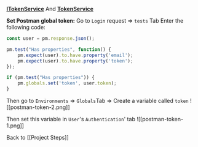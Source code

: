 [**ITokenService**](https://github.com/mrtabaa/HealthApp/blob/dotnet6/api/Interfaces/ITokenService.cs)
And
[**TokenService**](https://github.com/mrtabaa/HealthApp/blob/dotnet6/api/Services/TokenService.cs)

**Set Postman global token:** 
	Go to `Login` request =>  `tests` Tab
	Enter the following code:
```js
const user = pm.response.json();

pm.test("Has properties", function() {
	pm.expect(user).to.have.property('email');
	pm.expect(user).to.have.property('token');
});

if (pm.test("Has properties")) {
	pm.globals.set('token', user.token);
}
```
Then go to `Environments` => `Globals`Tab => Create a variable called `token`
![[postman-token-2.png]]

Then set this variable in `User`'s `Authentication`' tab
![[postman-token-1.png]]

Back to [[Project Steps]]